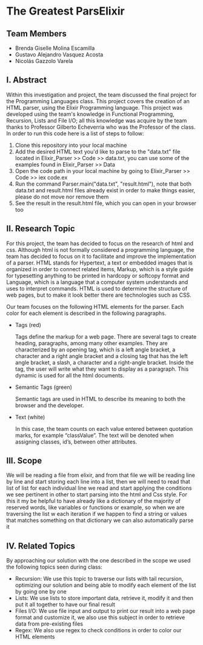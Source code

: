 # The Greatest ParsElixir

<h2> Team Members </h2>
<ul>
  <li> Brenda Giselle Molina Escamilla </li>
  <li> Gustavo Alejandro Vasquez Acosta </li>
  <li> Nicolás Gazzolo Varela </li>
</ul>

<h2> I. Abstract </h2>
<p>
Within this investigation and project, the team discussed the final project for the Programming Languages class. This project covers the creation of an HTML parser, using the Elixir Programming language. This project was developed using the team's knowledge in Functional Programming, Recursion, Lists and File I/O; all this knowledge was acquire by the team thanks to Professor Gilberto Echeverria who was the Professor of the class. <br>
In order to run this code here is a list of steps to follow:
<ol>
<li>
Clone this repository into your local machine
</li>
<li>
Add the desired HTML text you'd like to parse to the "data.txt" file located in Elixir_Parser >> Code >> data.txt, you can use some of the examples found in Elixir_Parser >> Data
</li>
<li>
Open the code path in your local machine by going to Elixir_Parser >> Code >> iex code.ex
</li>
<li>
Run the command Parser.main("data.txt", "result.html"), note that both data.txt and result.html files already exist in order to make things easier, please do not move nor remove them
</li>
<li>
See the result in the result.html file, which you can open in your browser too
</li>
</ol>
</p>

<h2> II. Research Topic </h2>
<p>
  For this project, the team has decided to focus on the research of html and css. Although html is not formally considered a programming language, the team has decided to focus on it to facilitate and improve the implementation of a parser. 
HTML stands for Hypertext, a text or embedded images that is organized in order to connect related items, Markup, which is a style guide for typesetting anything to be printed in hardcopy or softcopy format and Language, which is a language that a computer system understands and uses to interpret commands. HTML is used to determine the structure of web pages, but to make it look better there are technologies such as CSS. 
</p>
<p>
  Our team focuses on the following HTML elements for the parser. Each color for each element is described in the following paragraphs.
  <ul>
  <li> Tags (red)
    <p>
Tags define the markup for a web page. There are several tags to create heading, paragraphs, among many other examples. They are characterized by an opening tag, which is a left angle bracket, a character and a right angle bracket and a closing tag that has the left angle bracket, a slash, a character and a right-angle bracket. Inside the tag, the user will write what they want to display as a paragraph. This dynamic is used for all the html documents. 
</p>
    </li>
  <li> Semantic Tags (green) 
    <p>
Semantic tags are used in HTML to describe its meaning to both the browser and the developer.
</p>
    </li>
  <li> Text (white)
            <p>
In this case, the team counts on each value entered between quotation marks, for example “classValue”. The text will be denoted when assigning classes, id’s, between other attributes. 
    </p>
    </li>
</ul>
</p>

<h2> III. Scope </h2>
<p>
We will be reading a file from elixir, and from that file we will be reading line by line and start storing each line into a list, then we will need to read that list of list for each individual line we read and start applying the conditions we see pertinent in other to start parsing into the html and Css style. For this it my be helpful to have already like a dictionary of the majority of reserved words, like variables or functions or example, so when we are traversing the list w each iteration if we happen to find a string or values that matches something on that dictionary we can also automatically parse it  
</p>

<h2> IV. Related Topics </h2>
<p>
By approaching our solution with the one described in the scope we used the following topics seen during class:
<ul>
<li>
Recursion: We use this topic to traverse our lists with tail recursion, optimizing our solution and being able to modify each element of the list by going one by one
</li>
<li>
Lists: We use lists to store important data, retrieve it, modify it and then put it all together to have our final result
</li>
<li>
Files I/O: We use file input and output to print our result into a web page format and customize it, we also use this subject in order to retrieve data from pre-existing files
</li>
<li>
Regex: We also use regex to check conditions in order to color our HTML elements
</li>
</ul>
</p>
